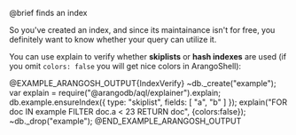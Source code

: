 

@brief finds an index

So you've created an index, and since its maintainance isn't for free,
you definitely want to know whether your query can utilize it.

You can use explain to verify whether **skiplists** or **hash indexes** are 
used (if you omit `colors: false` you will get nice colors in ArangoShell):

@EXAMPLE_ARANGOSH_OUTPUT{IndexVerify}
~db._create("example");
var explain = require("@arangodb/aql/explainer").explain;
db.example.ensureIndex({ type: "skiplist", fields: [ "a", "b" ] });
explain("FOR doc IN example FILTER doc.a < 23 RETURN doc", {colors:false});
~db._drop("example");
@END_EXAMPLE_ARANGOSH_OUTPUT

